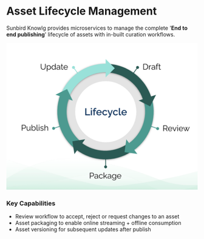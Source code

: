 # Asset Lifecycle Management

Sunbird Knowlg provides microservices to manage the complete '**End to end publishing**' lifecycle of assets with in-built curation workflows.

![Sunbird Asset Lifecycle](<../../.gitbook/assets/Screen Shot 2022-03-24 at 4.30.51 PM.png>)

### Key Capabilities

* Review workflow to accept, reject or request changes to an asset
* Asset packaging to enable online streaming + offline consumption
* Asset versioning for subsequent updates after publish
